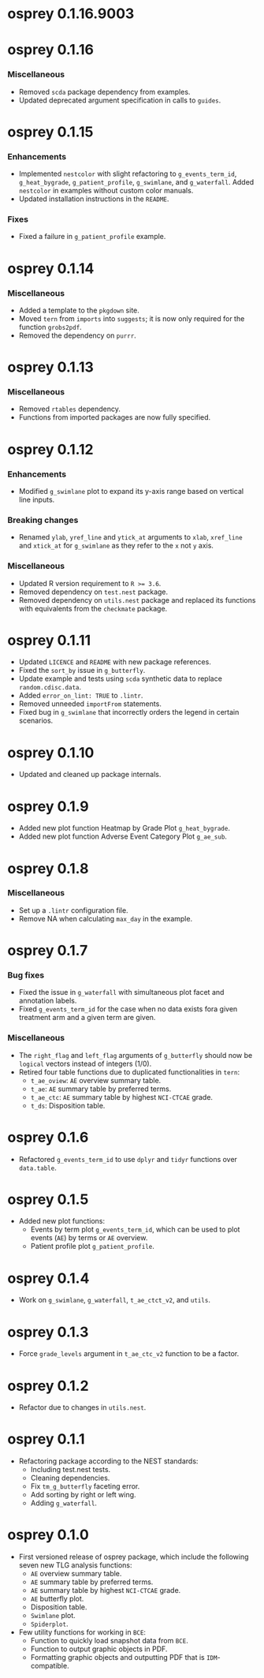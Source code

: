 # osprey 0.1.16.9003

# osprey 0.1.16

### Miscellaneous

* Removed `scda` package dependency from examples.
* Updated deprecated argument specification in calls to `guides`.

# osprey 0.1.15

### Enhancements

* Implemented `nestcolor` with slight refactoring to `g_events_term_id`, `g_heat_bygrade`, `g_patient_profile`,
  `g_swimlane`, and `g_waterfall`. Added `nestcolor` in examples without custom color manuals.
* Updated installation instructions in the `README`.

### Fixes

* Fixed a failure in `g_patient_profile` example.

# osprey 0.1.14

### Miscellaneous

* Added a template to the `pkgdown` site.
* Moved `tern` from `imports` into `suggests`; it is now only required for the function `grobs2pdf`.
* Removed the dependency on `purrr`.

# osprey 0.1.13

### Miscellaneous
* Removed `rtables` dependency.
* Functions from imported packages are now fully specified.

# osprey 0.1.12

### Enhancements
* Modified `g_swimlane` plot to expand its y-axis range based on vertical line inputs.

### Breaking changes
* Renamed `ylab`, `yref_line` and `ytick_at` arguments to `xlab`, `xref_line` and `xtick_at` for `g_swimlane` as they refer to the `x` not `y` axis.

### Miscellaneous
* Updated R version requirement to `R >= 3.6`.
* Removed dependency on `test.nest` package.
* Removed dependency on `utils.nest` package and replaced its functions with equivalents from the `checkmate` package.

# osprey 0.1.11

* Updated `LICENCE` and `README` with new package references.
* Fixed the `sort_by` issue in `g_butterfly`.
* Update example and tests using `scda` synthetic data to replace `random.cdisc.data`.
* Added `error_on_lint: TRUE` to `.lintr`.
* Removed unneeded `importFrom` statements.
* Fixed bug in `g_swimlane` that incorrectly orders the legend in certain scenarios.

# osprey 0.1.10

* Updated and cleaned up package internals.

# osprey 0.1.9
* Added new plot function Heatmap by Grade Plot `g_heat_bygrade`.
* Added new plot function Adverse Event Category Plot `g_ae_sub`.

# osprey 0.1.8
### Miscellaneous
* Set up a `.lintr` configuration file.
* Remove NA when calculating `max_day` in the example.

# osprey 0.1.7
### Bug fixes
* Fixed the issue in `g_waterfall` with simultaneous plot facet and annotation labels.
* Fixed `g_events_term_id` for the case when no data exists fora given treatment arm and a given term are given.

### Miscellaneous
* The `right_flag` and `left_flag` arguments of `g_butterfly` should now be `logical` vectors instead of integers (1/0).
* Retired four table functions due to duplicated functionalities in `tern`:
  - `t_ae_oview`: `AE` overview summary table.
  - `t_ae`: `AE` summary table by preferred terms.
  - `t_ae_ctc`: `AE` summary table by highest `NCI-CTCAE` grade.
  - `t_ds`: Disposition table.

# osprey 0.1.6

* Refactored `g_events_term_id` to use `dplyr` and `tidyr` functions over `data.table`.

# osprey 0.1.5

* Added new plot functions:
  - Events by term plot `g_events_term_id`, which can be used to plot events (`AE`) by terms or `AE` overview.
  - Patient profile plot `g_patient_profile`.

# osprey 0.1.4

* Work on `g_swimlane`, `g_waterfall`, `t_ae_ctct_v2`, and `utils`.

# osprey 0.1.3
* Force `grade_levels` argument in `t_ae_ctc_v2` function to be a factor.

# osprey 0.1.2
* Refactor due to changes in `utils.nest`.

# osprey 0.1.1

* Refactoring package according to the NEST standards:
  - Including test.nest tests.
  - Cleaning dependencies.
  - Fix `tm_g_butterfly` faceting error.
  - Add sorting by right or left wing.
  - Adding `g_waterfall`.

# osprey 0.1.0

* First versioned release of osprey package, which include the following seven new TLG analysis functions:
  - `AE` overview summary table.
  - `AE` summary table by preferred terms.
  - `AE` summary table by highest `NCI-CTCAE` grade.
  - `AE` butterfly plot.
  - Disposition table.
  - `Swimlane` plot.
  - `Spiderplot`.
* Few utility functions for working in `BCE`:
  - Function to quickly load snapshot data from `BCE`.
  - Function to output graphic objects in PDF.
  - Formatting graphic objects and outputting PDF that is `IDM`-compatible.
